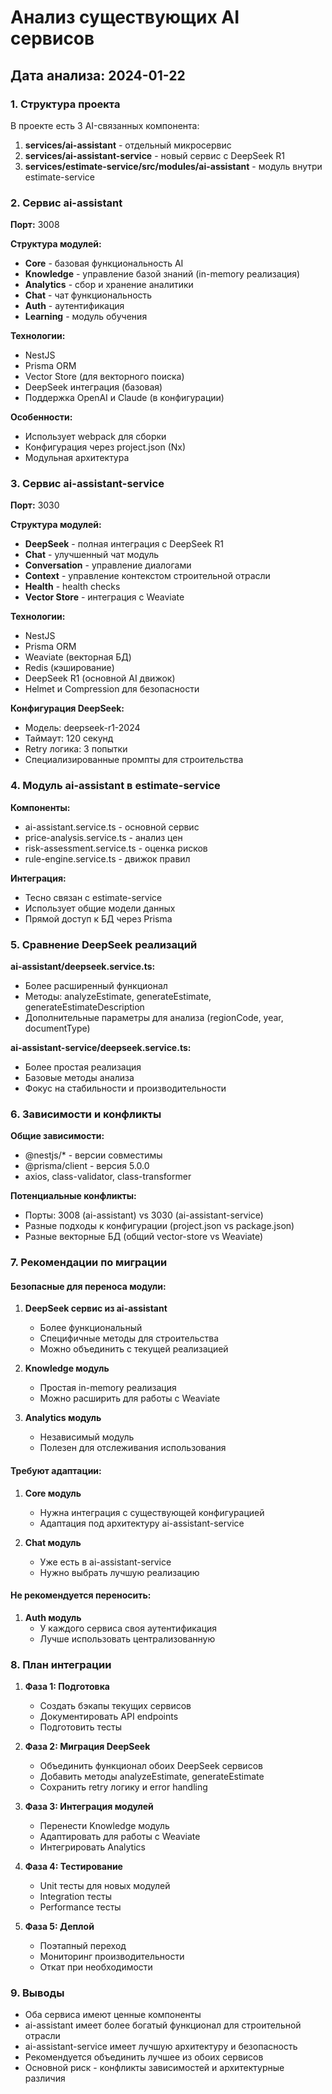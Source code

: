 # Анализ существующих AI сервисов

## Дата анализа: 2024-01-22

### 1. Структура проекта

В проекте есть 3 AI-связанных компонента:

1. **services/ai-assistant** - отдельный микросервис
2. **services/ai-assistant-service** - новый сервис с DeepSeek R1
3. **services/estimate-service/src/modules/ai-assistant** - модуль внутри estimate-service

### 2. Сервис ai-assistant

**Порт:** 3008

**Структура модулей:**
- **Core** - базовая функциональность AI
- **Knowledge** - управление базой знаний (in-memory реализация)
- **Analytics** - сбор и хранение аналитики
- **Chat** - чат функциональность
- **Auth** - аутентификация
- **Learning** - модуль обучения

**Технологии:**
- NestJS
- Prisma ORM
- Vector Store (для векторного поиска)
- DeepSeek интеграция (базовая)
- Поддержка OpenAI и Claude (в конфигурации)

**Особенности:**
- Использует webpack для сборки
- Конфигурация через project.json (Nx)
- Модульная архитектура

### 3. Сервис ai-assistant-service

**Порт:** 3030

**Структура модулей:**
- **DeepSeek** - полная интеграция с DeepSeek R1
- **Chat** - улучшенный чат модуль
- **Conversation** - управление диалогами
- **Context** - управление контекстом строительной отрасли
- **Health** - health checks
- **Vector Store** - интеграция с Weaviate

**Технологии:**
- NestJS
- Prisma ORM
- Weaviate (векторная БД)
- Redis (кэширование)
- DeepSeek R1 (основной AI движок)
- Helmet и Compression для безопасности

**Конфигурация DeepSeek:**
- Модель: deepseek-r1-2024
- Таймаут: 120 секунд
- Retry логика: 3 попытки
- Специализированные промпты для строительства

### 4. Модуль ai-assistant в estimate-service

**Компоненты:**
- ai-assistant.service.ts - основной сервис
- price-analysis.service.ts - анализ цен
- risk-assessment.service.ts - оценка рисков
- rule-engine.service.ts - движок правил

**Интеграция:**
- Тесно связан с estimate-service
- Использует общие модели данных
- Прямой доступ к БД через Prisma

### 5. Сравнение DeepSeek реализаций

**ai-assistant/deepseek.service.ts:**
- Более расширенный функционал
- Методы: analyzeEstimate, generateEstimate, generateEstimateDescription
- Дополнительные параметры для анализа (regionCode, year, documentType)

**ai-assistant-service/deepseek.service.ts:**
- Более простая реализация
- Базовые методы анализа
- Фокус на стабильности и производительности

### 6. Зависимости и конфликты

**Общие зависимости:**
- @nestjs/* - версии совместимы
- @prisma/client - версия 5.0.0
- axios, class-validator, class-transformer

**Потенциальные конфликты:**
- Порты: 3008 (ai-assistant) vs 3030 (ai-assistant-service)
- Разные подходы к конфигурации (project.json vs package.json)
- Разные векторные БД (общий vector-store vs Weaviate)

### 7. Рекомендации по миграции

#### Безопасные для переноса модули:

1. **DeepSeek сервис из ai-assistant**
   - Более функциональный
   - Специфичные методы для строительства
   - Можно объединить с текущей реализацией

2. **Knowledge модуль**
   - Простая in-memory реализация
   - Можно расширить для работы с Weaviate

3. **Analytics модуль**
   - Независимый модуль
   - Полезен для отслеживания использования

#### Требуют адаптации:

1. **Core модуль**
   - Нужна интеграция с существующей конфигурацией
   - Адаптация под архитектуру ai-assistant-service

2. **Chat модуль**
   - Уже есть в ai-assistant-service
   - Нужно выбрать лучшую реализацию

#### Не рекомендуется переносить:

1. **Auth модуль**
   - У каждого сервиса своя аутентификация
   - Лучше использовать централизованную

### 8. План интеграции

1. **Фаза 1: Подготовка**
   - Создать бэкапы текущих сервисов
   - Документировать API endpoints
   - Подготовить тесты

2. **Фаза 2: Миграция DeepSeek**
   - Объединить функционал обоих DeepSeek сервисов
   - Добавить методы analyzeEstimate, generateEstimate
   - Сохранить retry логику и error handling

3. **Фаза 3: Интеграция модулей**
   - Перенести Knowledge модуль
   - Адаптировать для работы с Weaviate
   - Интегрировать Analytics

4. **Фаза 4: Тестирование**
   - Unit тесты для новых модулей
   - Integration тесты
   - Performance тесты

5. **Фаза 5: Деплой**
   - Поэтапный переход
   - Мониторинг производительности
   - Откат при необходимости

### 9. Выводы

- Оба сервиса имеют ценные компоненты
- ai-assistant имеет более богатый функционал для строительной отрасли
- ai-assistant-service имеет лучшую архитектуру и безопасность
- Рекомендуется объединить лучшее из обоих сервисов
- Основной риск - конфликты зависимостей и архитектурные различия
